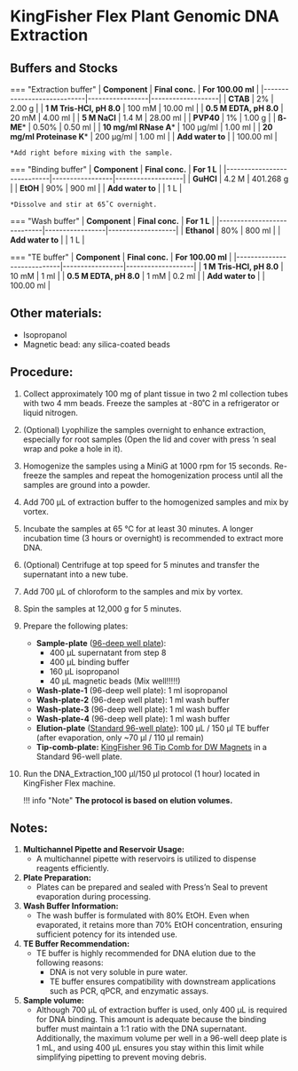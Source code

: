 # KingFisher Flex Plant Genomic DNA Extraction

## **Buffers and Stocks**
=== "Extraction buffer"
    | **Component**              | **Final conc.** | **For 100.00 ml** |
    |----------------------------|-----------------|-------------------|
    | **CTAB**                   | 2%              | 2.00 g            |
    | **1 M Tris-HCl, pH 8.0**   | 100 mM          | 10.00 ml          |
    | **0.5 M EDTA, pH 8.0**     | 20 mM           | 4.00 ml           |
    | **5 M NaCl**               | 1.4 M           | 28.00 ml          |
    | **PVP40**                  | 1%              | 1.00 g            |
    | **ß-ME***                  | 0.50%           | 0.50 ml           |
    | **10 mg/ml RNase A***      | 100 µg/ml       | 1.00 ml           |
    | **20 mg/ml Proteinase K*** | 200 µg/ml       | 1.00 ml           |
    | **Add water to**           |                 | 100.00 ml         |
    
    *Add right before mixing with the sample.

=== "Binding buffer"
    | **Component**              | **Final conc.** | **For 1 L**       |
    |----------------------------|-----------------|-------------------|
    | **GuHCl**                  | 4.2 M           | 401.268 g         |
    | **EtOH**                   | 90%             | 900 ml            |
    | **Add water to**           |                 | 1 L               |

    *Dissolve and stir at 65˚C overnight.

=== "Wash buffer"
    | **Component**              | **Final conc.** | **For 1 L**       |
    |----------------------------|-----------------|-------------------|
    | **Ethanol**                | 80%             | 800 ml            |
    | **Add water to**           |                 | 1 L               |

=== "TE buffer"
    | **Component**              | **Final conc.** | **For 100.00 ml** |
    |----------------------------|-----------------|-------------------|
    | **1 M Tris-HCl, pH 8.0**   | 10 mM           | 1 ml              |
    | **0.5 M EDTA, pH 8.0**     | 1 mM            | 0.2 ml            |
    | **Add water to**           |                 | 100.00 ml         |

## **Other materials:**
- Isopropanol
- Magnetic bead: any silica-coated beads

## Procedure:
1. Collect approximately 100 mg of plant tissue in two 2 ml collection tubes with two 4 mm beads. Freeze the samples at -80˚C in a refrigerator or liquid nitrogen.
2. (Optional) Lyophilize the samples overnight to enhance extraction, especially for root samples (Open the lid and cover with press ‘n seal wrap and poke a hole in it).
3. Homogenize the samples using a MiniG at 1000 rpm for 15 seconds. Re-freeze the samples and repeat the homogenization process until all the samples are ground into a powder.
4. Add 700 µL of extraction buffer to the homogenized samples and mix by vortex.
5. Incubate the samples at 65 °C for at least 30 minutes. A longer incubation time (3 hours or overnight) is recommended to extract more DNA.
6. (Optional) Centrifuge at top speed for 5 minutes and transfer the supernatant into a new tube.
7. Add 700 µL of chloroform to the samples and mix by vortex.
8. Spin the samples at 12,000 g for 5 minutes.
9. Prepare the following plates:
    - **Sample-plate** ([96-deep well plate](https://www.thermofisher.com/order/catalog/product/95040450)):
        - 400 µL supernatant from step 8
        - 400 µL binding buffer
        - 160 µL isopropanol
        - 40 µL magnetic beads (Mix well!!!!!)
    - **Wash-plate-1** (96-deep well plate): 1 ml isopropanol
    - **Wash-plate-2** (96-deep well plate): 1 ml wash buffer
    - **Wash-plate-3** (96-deep well plate): 1 ml wash buffer
    - **Wash-plate-4** (96-deep well plate): 1 ml wash buffer
    - **Elution-plate** ([Standard 96-well plate](https://www.thermofisher.com/order/catalog/product/97002540)): 100 µL / 150 µl TE buffer (after evaporation, only ~70 µl / 110 µl remain)
    - **Tip-comb-plate:** [KingFisher 96 Tip Comb for DW Magnets](https://www.thermofisher.com/order/catalog/product/97002534) in a Standard 96-well plate.
10. Run the DNA_Extraction_100 µl/150 µl protocol (1 hour) located in KingFisher Flex machine.
        
    !!! info "Note"
        **The protocol is based on elution volumes.**

## Notes:
1. **Multichannel Pipette and Reservoir Usage:**
    - A multichannel pipette with reservoirs is utilized to dispense reagents efficiently.
2. **Plate Preparation:**
    - Plates can be prepared and sealed with Press’n Seal to prevent evaporation during processing.
3. **Wash Buffer Information:**
    - The wash buffer is formulated with 80% EtOH. Even when evaporated, it retains more than 70% EtOH concentration, ensuring sufficient potency for its intended use.
4. **TE Buffer Recommendation:**
    - TE buffer is highly recommended for DNA elution due to the following reasons:
        - DNA is not very soluble in pure water.
        - TE buffer ensures compatibility with downstream applications such as PCR, qPCR, and enzymatic assays.
5. **Sample volume:**
    - Although 700 µL of extraction buffer is used, only 400 µL is required for DNA binding. This amount is adequate because the binding buffer must maintain a 1:1 ratio with the DNA supernatant. Additionally, the maximum volume per well in a 96-well deep plate is 1 mL, and using 400 µL ensures you stay within this limit while simplifying pipetting to prevent moving debris.